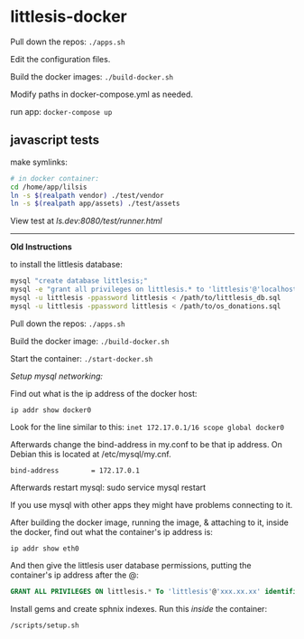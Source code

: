 # littlesis-docker

Pull down the repos: ``` ./apps.sh ```

Edit the configuration files.

Build the docker images: ``` ./build-docker.sh ```

Modify paths in docker-compose.yml as needed. 

run app: ``` docker-compose up ```

## javascript tests

make symlinks:

``` bash
# in docker container:
cd /home/app/lilsis
ln -s $(realpath vendor) ./test/vendor
ln -s $(realpath app/assets) ./test/assets
```

View test at _ls.dev:8080/test/runner.html_

----------------------------------------------------------
**Old Instructions**

to install the littlesis database:

``` bash
mysql "create database littlesis;"
mysql -e "grant all privileges on littlesis.* to 'littlesis'@'localhost' identified by 'password';"
mysql -u littlesis -ppassword littlesis < /path/to/littlesis_db.sql
mysql -u littlesis -ppassword littlesis < /path/to/os_donations.sql
```

Pull down the repos: ``` ./apps.sh ```

Build the docker image: ``` ./build-docker.sh ```

Start the container: ``` ./start-docker.sh ``` 

*Setup mysql networking:*

Find out what is the ip address of the docker host:

```
ip addr show docker0

```
Look for the line similar to this: ``` inet 172.17.0.1/16 scope global docker0 ```

Afterwards change the bind-address in my.conf to be that ip address. On Debian this is located at /etc/mysql/my.cnf.

```
bind-address		= 172.17.0.1
```

Afterwards restart mysql: sudo service mysql restart

If you use mysql with other apps they might have problems connecting to it. 

After building the docker image, running the image, & attaching to it, inside the docker, find out what the container's ip address is:

``` 
ip addr show eth0
```

And then give the littlesis user database permissions, putting the container's ip address after the @:

``` sql
GRANT ALL PRIVILEGES ON littlesis.* To 'littlesis'@'xxx.xx.xx' identified by 'password';

```

Install gems and create sphnix indexes. Run this *inside* the container:

``` bash
/scripts/setup.sh
```


